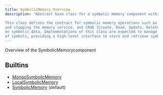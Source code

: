 ```yaml
---
title: SymbolicMemory Overview
description: "Abstract base class for a symbolic memory component within an agent.

This class defines the contract for symbolic memory operations such as starting
and stopping the memory service, and CRUD (Create, Read, Update, Delete) operations
on symbolic data. Implementations of this class are expected to manage collections
of symbols, providing a high-level interface to store and retrieve symbolic information."
---
```

Overview of the SymbolicMemorycomponent
## Builtins
* [MongoSymbolicMemory](/docs/components/symbolicmemory/mongosymbolicmemory/)
* [LocalSymbolicMemory](/docs/components/symbolicmemory/localsymbolicmemory/)
* [SymbolicMemory](/docs/components/symbolicmemory/symbolicmemory/) (default)